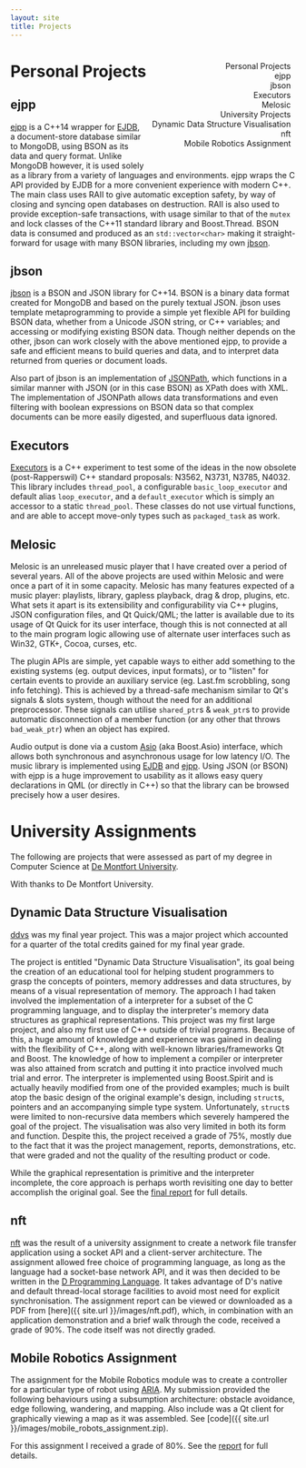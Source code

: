 ```yaml
---
layout: site
title: Projects
---
```


<style>
    #toc {
        width: auto;
        display: inline-block;
        float: right;
        text-align:right;
        margin: 10px;
    }
</style>
<div class="pure-menu pure-menu-open" id="toc">
    <ul>
        <li><a class="pure-menu-heading" href="#projects">Personal Projects</a></li>
        <li><a href="#ejpp">ejpp</a></li>
        <li><a href="#jbson">jbson</a></li>
        <li><a href="#executors">Executors</a></li>
        <li><a href="#melo">Melosic</a></li>
        <li><a class="pure-menu-heading" href="#uni">University Projects</a></li>
        <li><a href="#ddvs">Dynamic Data Structure Visualisation</a></li>
        <li><a href="#nft">nft</a></li>
        <li><a href="#robotics">Mobile Robotics Assignment</a></li>
    </ul>
</div>

# <a name="projects"></a>Personal Projects

## <a name="ejpp"></a>ejpp

[ejpp](http://chrismanning.github.io/ejpp) is a C++14 wrapper for [EJDB](http://ejdb.org/), a document-store database similar to MongoDB, using BSON as its data and query format.
Unlike MongoDB however, it is used solely as a library from a variety of languages and environments.
ejpp wraps the C API provided by EJDB for a more convenient experience with modern C++.
The main class uses RAII to give automatic exception safety, by way of closing and syncing open databases on destruction.
RAII is also used to provide exception-safe transactions, with usage similar to that of the `mutex` and lock classes of the C++11 standard library and Boost.Thread.
BSON data is consumed and produced as an `std::vector<char>` making it straight-forward for usage with many BSON libraries, including my own [jbson](#jbson).

## <a name="jbson"></a>jbson

[jbson](http://chrismanning.github.io/jbson) is a BSON and JSON library for C++14.
BSON is a binary data format created for MongoDB and based on the purely textual JSON.
jbson uses template metaprogramming to provide a simple yet flexible API for building BSON data, whether from a Unicode JSON string, or C++ variables; and accessing or modifying existing BSON data.
Though neither depends on the other, jbson can work closely with the above mentioned ejpp, to provide a safe and efficient means to build queries and data, and to interpret data returned from queries or document loads.

Also part of jbson is an implementation of [JSONPath](http://goessner.net/articles/JsonPath/), which functions in a similar manner with JSON (or in this case BSON) as XPath does with XML.
The implementation of JSONPath allows data transformations and even filtering with boolean expressions on BSON data so that complex documents can be more easily digested, and superfluous data ignored.

## <a name="executors"></a>Executors

[Executors](https://github.com/chrismanning/executors) is a C++ experiment to test some of the ideas in the now obsolete (post-Rapperswil) C++ standard proposals: N3562, N3731, N3785, N4032.
This library includes `thread_pool`, a configurable `basic_loop_executor` and default alias `loop_executor`, and a `default_executor` which is simply an accessor to a static `thread_pool`.
These classes do not use virtual functions, and are able to accept move-only types such as `packaged_task` as work.

## <a name="melo"></a>Melosic

Melosic is an unreleased music player that I have created over a period of several years.
All of the above projects are used within Melosic and were once a part of it in some capacity.
Melosic has many features expected of a music player: playlists, library, gapless playback, drag & drop, plugins, etc.
What sets it apart is its extensibility and configurability via C++ plugins, JSON configuration files, and Qt Quick/QML; the latter is available due to its usage of Qt Quick for its user interface, though this is not connected at all to the main program logic allowing use of alternate user interfaces such as Win32, GTK+, Cocoa, curses, etc.

The plugin APIs are simple, yet capable ways to either add something to the existing systems (eg. output devices, input formats), or to "listen" for certain events to provide an auxiliary service (eg. Last.fm scrobbling, song info fetching).
This is achieved by a thread-safe mechanism similar to Qt's signals & slots system, though without the need for an additional preprocessor. These signals can utilise `shared_ptr`s & `weak_ptr`s to provide automatic disconnection of a member function (or any other that throws `bad_weak_ptr`) when an object has expired.

Audio output is done via a custom [Asio](http://think-async.com/Asio) (aka Boost.Asio) interface, which allows both synchronous and asynchronous usage for low latency I/O.
The music library is implemented using [EJDB](http://ejdb.org/) and [ejpp](#ejpp).
Using JSON (or BSON) with ejpp is a huge improvement to usability as it allows easy query declarations in QML (or directly in C++) so that the library can be browsed precisely how a user desires.

# <a name="uni"></a>University Assignments

The following are projects that were assessed as part of my degree in Computer Science at [De Montfort University](http://www.dmu.ac.uk/).

With thanks to De Montfort University.

## <a name="ddvs"></a>Dynamic Data Structure Visualisation

[ddvs](https://github.com/chrismanning/ddvs) was my final year project.
This was a major project which accounted for a quarter of the total credits gained for my final year grade.

The project is entitled "Dynamic Data Structure Visualisation", its goal being the creation of an educational tool for helping student programmers to grasp the concepts of pointers, memory addresses and data structures, by means of a visual representation of memory.
The approach I had taken involved the implementation of a interpreter for a subset of the C programming language, and to display the interpreter's memory data structures as graphical representations.
This project was my first large project, and also my first use of C++ outside of trivial programs.
Because of this, a huge amount of knowledge and experience was gained in dealing with the flexibility of C++, along with well-known libraries/frameworks Qt and Boost.
The knowledge of how to implement a compiler or interpreter was also attained from scratch and putting it into practice involved much trial and error.
The interpreter is implemented using Boost.Spirit and is actually heavily modified from one of the provided examples; much is built atop the basic design of the original example's design, including `struct`s, pointers and an accompanying simple type system.
Unfortunately, `struct`s were limited to non-recursive data members which severely hampered the goal of the project.
The visualisation was also very limited in both its form and function.
Despite this, the project received a grade of 75%, mostly due to the fact that it was the project management, reports, demonstrations, etc. that were graded and not the quality of the resulting product or code.

While the graphical representation is primitive and the interpreter incomplete, the core approach is perhaps worth revisiting one day to better accomplish the original goal.
See the [final report]({{site.url}}/images/ack_final_report.pdf) for full details.

## <a name="nft"></a>nft

[nft](https://github.com/chrismanning/nft) was the result of a university assignment to create a network file transfer application using a socket API and a client-server architecture.
The assignment allowed free choice of programming language, as long as the language had a socket-base network API, and it was then decided to be written in the [D Programming Language](http://dlang.org/).
It takes advantage of D's native and default thread-local storage facilities to avoid most need for explicit synchronisation.
The assignment report can be viewed or downloaded as a PDF from [here]({{ site.url }}/images/nft.pdf), which, in combination with an application demonstration and a brief walk through the code, received a grade of 90%. The code itself was not directly graded.

## <a name="robotics"></a>Mobile Robotics Assignment

The assignment for the Mobile Robotics module was to create a controller for a particular type of robot using [ARIA](http://robots.mobilerobots.com/wiki/ARIA).
My submission provided the following behaviours using a subsumption architecture: obstacle avoidance, edge following, wandering, and mapping.
Also include was a Qt client for graphically viewing a map as it was assembled. See [code]({{ site.url }}/images/mobile_robots_assignment.zip).

For this assignment I received a grade of 80%.
See the [report]({{site.url}}/images/mobile_robots_report.pdf) for full details.
